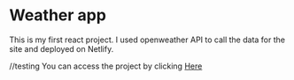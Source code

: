 # Weather app

This is my first react project. I used openweather API to call the data for the site and deployed on Netlify. 


//testing
You can access the project by clicking <a href="https://yellowbeardweatherapp.netlify.app/"> Here</a>
